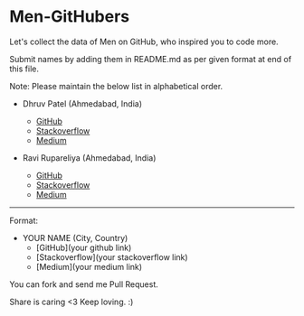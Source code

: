 # Men-GitHubers
Let's collect the data of Men on GitHub, who inspired you to code more.

Submit names by adding them in README.md as per given format at end of this file.

Note: Please maintain the below list in alphabetical order.

- Dhruv Patel (Ahmedabad, India)
  - [GitHub](https://github.com/DearDhruv)
  - [Stackoverflow](https://stackoverflow.com/users/596566/deardhruv)
  - [Medium](https://medium.com/@DearDhruv)
  
- Ravi Rupareliya (Ahmedabad, India)
  - [GitHub](https://github.com/ravirupareliya)
  - [Stackoverflow](https://stackoverflow.com/users/3134215/ravi-rupareliya)
  - [Medium](https://medium.com/@ravirupareliya)
  
  


----------
Format: 

- YOUR NAME (City, Country)
  - [GitHub](your github link)
  - [Stackoverflow](your stackoverflow link)
  - [Medium](your medium link)
 
 
 You can fork and send me Pull Request. 
 
 Share is caring <3 Keep loving. :)
